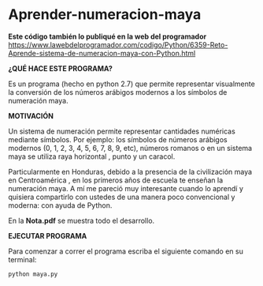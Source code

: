 # Aprender-numeracion-maya

**Este código también lo publiqué en la web del programador** 
https://www.lawebdelprogramador.com/codigo/Python/6359-Reto-Aprende-sistema-de-numeracion-maya-con-Python.html

**¿QUÉ HACE ESTE PROGRAMA?**

Es un programa (hecho en python 2.7) que permite representar visualmente la conversión de los números arábigos modernos a los símbolos de numeración maya.

**MOTIVACIÓN**

Un sistema de numeración permite representar cantidades numéricas mediante símbolos.
Por ejemplo: los símbolos de números arábigos modernos (0, 1, 2, 3, 4, 5, 6, 7, 8, 9, etc), números romanos o en un sistema maya se utiliza raya horizontal , punto y un caracol.

Particularmente en Honduras, debido a la presencia de la civilización maya en Centroamérica , en los primeros años de escuela te enseñan la numeración maya. A mí me pareció muy interesante cuando lo aprendí y quisiera compartirlo con ustedes de una manera poco convencional y moderna: con ayuda de Python.

En la **Nota.pdf** se muestra todo el desarrollo.

**EJECUTAR PROGRAMA**

Para comenzar a correr el programa escriba el siguiente comando en su terminal:

```python maya.py```
